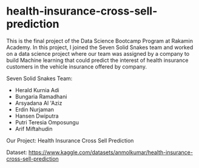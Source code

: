 # health-insurance-cross-sell-prediction
This is the final project of the Data Science Bootcamp Program at Rakamin Academy. In this project, I joined the Seven Solid Snakes team and worked on a data science project where our team was assigned by a company to build Machine learning that could predict the interest of health insurance customers in the vehicle insurance offered by company.

Seven Solid Snakes Team:

- Herald Kurnia Adi
- Bungaria Ramadhani
- Arsyadana Al 'Aziz
- Erdin Nurjaman
- Hansen Dwiputra
- Putri Teresia Omposungu
- Arif Miftahudin

Our Project: Health Insurance Cross Sell Prediction

Dataset: https://www.kaggle.com/datasets/anmolkumar/health-insurance-cross-sell-prediction
